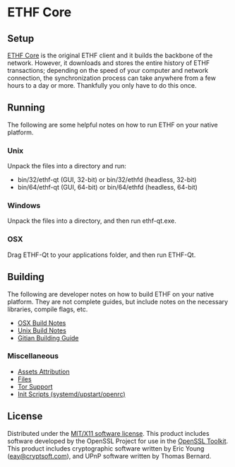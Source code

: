 ETHF Core
=====================

Setup
---------------------
[ETHF Core](http://www.ethereumfuture.net) is the original ETHF client and it builds the backbone of the network. However, it downloads and stores the entire history of ETHF transactions; depending on the speed of your computer and network connection, the synchronization process can take anywhere from a few hours to a day or more. Thankfully you only have to do this once.

Running
---------------------
The following are some helpful notes on how to run ETHF on your native platform.

### Unix

Unpack the files into a directory and run:

- bin/32/ethf-qt (GUI, 32-bit) or bin/32/ethfd (headless, 32-bit)
- bin/64/ethf-qt (GUI, 64-bit) or bin/64/ethfd (headless, 64-bit)

### Windows

Unpack the files into a directory, and then run ethf-qt.exe.

### OSX

Drag ETHF-Qt to your applications folder, and then run ETHF-Qt.



Building
---------------------
The following are developer notes on how to build ETHF on your native platform. They are not complete guides, but include notes on the necessary libraries, compile flags, etc.

- [OSX Build Notes](build-osx.md)
- [Unix Build Notes](build-unix.md)
- [Gitian Building Guide](gitian-building.md)




### Miscellaneous
- [Assets Attribution](assets-attribution.md)
- [Files](files.md)
- [Tor Support](tor.md)
- [Init Scripts (systemd/upstart/openrc)](init.md)

License
---------------------
Distributed under the [MIT/X11 software license](http://www.opensource.org/licenses/mit-license.php).
This product includes software developed by the OpenSSL Project for use in the [OpenSSL Toolkit](https://www.openssl.org/). This product includes
cryptographic software written by Eric Young ([eay@cryptsoft.com](mailto:eay@cryptsoft.com)), and UPnP software written by Thomas Bernard.

